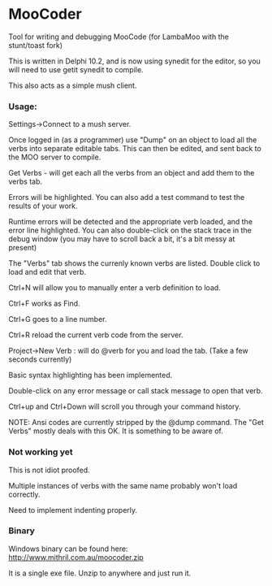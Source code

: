 # MooCoder
Tool for writing and debugging MooCode (for LambaMoo with the stunt/toast fork)

This is written in Delphi 10.2, and is now using synedit for the editor, so you will need to use getit synedit to compile.

This also acts as a simple mush client.

### Usage:
  Settings->Connect to a mush server.
  
 Once logged in (as a programmer) use "Dump" on an object to load all the verbs into separate editable tabs. This can then be edited, and sent back to the MOO server to compile.
 
 Get Verbs - will get each all the verbs from an object and add them to the verbs tab.
 
 Errors will be highlighted.
 You can also add a test command to test the results of your work.
 
 Runtime errors will be detected and the appropriate verb loaded, and the error line highlighted. You can also double-click on the stack trace in the debug window (you may have to scroll back a bit, it's a bit messy at present)
 
 The "Verbs" tab shows the currenly known verbs are listed. Double click to load and edit that verb.
 
 Ctrl+N will allow you to manually enter a verb definition to load.
 
 Ctrl+F works as Find.
 
 Ctrl+G goes to a line number.

 Ctrl+R reload the current verb code from the server.
 
 Project->New Verb : will do @verb for you and load the tab. (Take a few seconds currently)
 
 Basic syntax highlighting has been implemented.

 Double-click on any error message or call stack message to open that verb.

Ctrl+up and Ctrl+Down will scroll you through your command history.
 
NOTE: Ansi codes are currently stripped by the @dump command. The "Get Verbs" mostly deals with this OK. It is something to be aware of.
 
### Not working yet 
 This is not idiot proofed.
 
 Multiple instances of verbs with the same name probably won't load correctly.
 
 Need to implement indenting properly.

### Binary
Windows binary can be found here: 
http://www.mithril.com.au/moocoder.zip

It is a single exe file. Unzip to anywhere and just run it.
 
 

